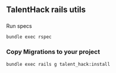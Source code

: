 ## TalentHack rails utils

###
Run specs

```bundle exec rspec```

### Copy Migrations to your project
```
bundle exec rails g talent_hack:install
```